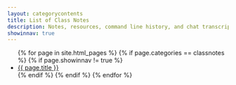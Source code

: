 ```yaml
---
layout: categorycontents
title: List of Class Notes
description: Notes, resources, command line history, and chat transcripts of delivered GitHub classes.
showinnav: true
---
```


<ul>
{% for page in site.html_pages %}
{% if page.categories == classnotes %}
{% if page.showinnav != true %}
<li><a href="{{ page.url | remove:'index.html' }}">{{ page.title }}</a></li>
{% endif %}
{% endif %}
{% endfor %}
</ul>
